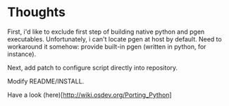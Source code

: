 # Thoughts

First, i'd like to exclude first step of building native python and pgen executables. Unfortunately, i can't locate pgen at host by default. Need to workaround it somehow: provide built-in pgen (written in python, for instance).

Next, add patch to configure script directly into repository.

Modify README/INSTALL.

Have a look (here)[http://wiki.osdev.org/Porting_Python]

 